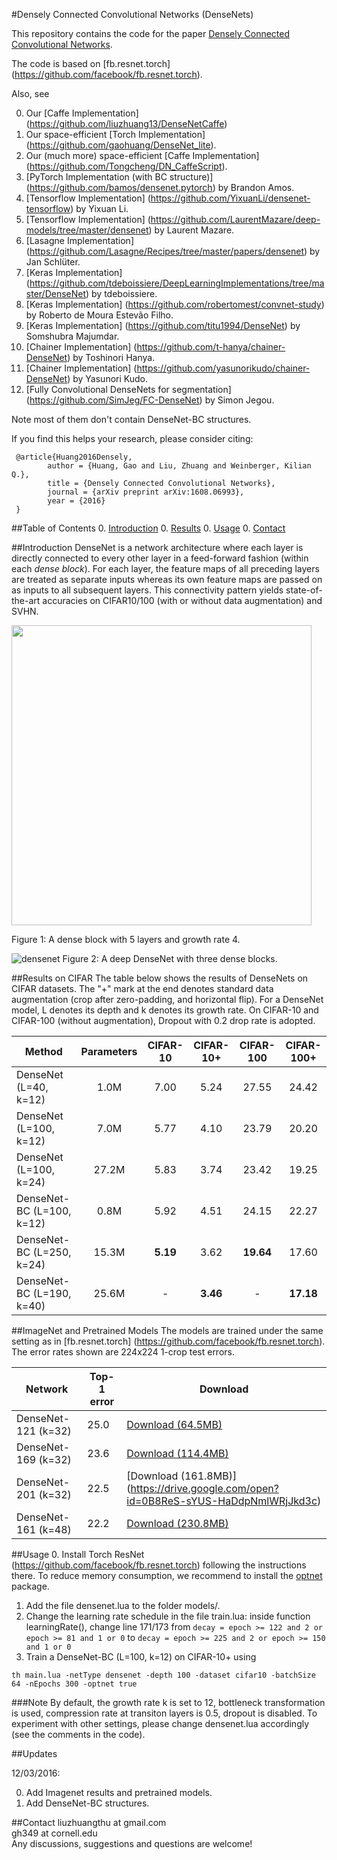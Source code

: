 #Densely Connected Convolutional Networks (DenseNets)

This repository contains the code for the paper [Densely Connected Convolutional Networks](http://arxiv.org/abs/1608.06993). 


The code is based on [fb.resnet.torch] (https://github.com/facebook/fb.resnet.torch).

Also, see

0. Our [Caffe Implementation] (https://github.com/liuzhuang13/DenseNetCaffe)
0. Our space-efficient [Torch Implementation] (https://github.com/gaohuang/DenseNet_lite).
0. Our (much more) space-efficient [Caffe Implementation] (https://github.com/Tongcheng/DN_CaffeScript).
0. [PyTorch Implementation (with BC structure)] (https://github.com/bamos/densenet.pytorch) by Brandon Amos.
0. [Tensorflow Implementation] (https://github.com/YixuanLi/densenet-tensorflow) by Yixuan Li.
0. [Tensorflow Implementation] (https://github.com/LaurentMazare/deep-models/tree/master/densenet) by Laurent Mazare.
0. [Lasagne Implementation] (https://github.com/Lasagne/Recipes/tree/master/papers/densenet) by Jan Schlüter.
0. [Keras Implementation] (https://github.com/tdeboissiere/DeepLearningImplementations/tree/master/DenseNet) by tdeboissiere. 
0. [Keras Implementation] (https://github.com/robertomest/convnet-study) by Roberto de Moura Estevão Filho.
0. [Keras Implementation] (https://github.com/titu1994/DenseNet) by Somshubra Majumdar.
0. [Chainer Implementation] (https://github.com/t-hanya/chainer-DenseNet) by Toshinori Hanya.
0. [Chainer Implementation] (https://github.com/yasunorikudo/chainer-DenseNet) by Yasunori Kudo.
0. [Fully Convolutional DenseNets for segmentation] (https://github.com/SimJeg/FC-DenseNet) by Simon Jegou.

Note most of them don't contain DenseNet-BC structures.


If you find this helps your research, please consider citing:

     @article{Huang2016Densely,
     		author = {Huang, Gao and Liu, Zhuang and Weinberger, Kilian Q.},
     		title = {Densely Connected Convolutional Networks},
     		journal = {arXiv preprint arXiv:1608.06993},
     		year = {2016}
     }


##Table of Contents
0. [Introduction](#introduction)
0. [Results](#results)
0. [Usage](#usage)
0. [Contact](#contact)

##Introduction
DenseNet is a network architecture where each layer is directly connected to every other layer in a feed-forward fashion (within each *dense block*). For each layer, the feature maps of all preceding layers are treated as separate inputs whereas its own feature maps are passed on as inputs to all subsequent layers. This connectivity pattern yields state-of-the-art accuracies on CIFAR10/100 (with or without data augmentation) and SVHN.

<img src="https://cloud.githubusercontent.com/assets/8370623/17981494/f838717a-6ad1-11e6-9391-f0906c80bc1d.jpg" width="480">

Figure 1: A dense block with 5 layers and growth rate 4. 


![densenet](https://cloud.githubusercontent.com/assets/8370623/17981496/fa648b32-6ad1-11e6-9625-02fdd72fdcd3.jpg)
Figure 2: A deep DenseNet with three dense blocks. 



##Results on CIFAR
The table below shows the results of DenseNets on CIFAR datasets. The "+" mark at the end denotes standard data augmentation (crop after zero-padding, and horizontal flip). For a DenseNet model, L denotes its depth and k denotes its growth rate. On CIFAR-10 and CIFAR-100 (without augmentation), Dropout with 0.2 drop rate is adopted.

Method | Parameters| CIFAR-10 | CIFAR-10+ | CIFAR-100 | CIFAR-100+ 
-------|:-------:|:--------:|:--------:|:--------:|:--------:|
DenseNet (L=40, k=12) |1.0M |7.00 |5.24 | 27.55|24.42
DenseNet (L=100, k=12)|7.0M |5.77 |4.10 | 23.79|20.20
DenseNet (L=100, k=24)|27.2M |5.83 |3.74 | 23.42|19.25
DenseNet-BC (L=100, k=12)|0.8M |5.92 |4.51 | 24.15|22.27
DenseNet-BC (L=250, k=24)|15.3M |**5.19** |3.62 | **19.64**|17.60
DenseNet-BC (L=190, k=40)|25.6M |- |**3.46** | -|**17.18**

##ImageNet and Pretrained Models
The models are trained under the same setting as in [fb.resnet.torch] (https://github.com/facebook/fb.resnet.torch). The error rates shown are 224x224 1-crop test errors.


| Network       |  Top-1 error | Download |
| ------------- | ----------- | ----------- |
| DenseNet-121 (k=32)    |   25.0     | [Download (64.5MB)](https://drive.google.com/open?id=0B8ReS-sYUS-HWFViYlVlZk9sdHc)       |
| DenseNet-169 (k=32)    | 23.6       | [Download (114.4MB)](https://drive.google.com/open?id=0B8ReS-sYUS-HY25Dc2VrUGlVSGc)       |
| DenseNet-201 (k=32)    | 22.5       | [Download (161.8MB)] (https://drive.google.com/open?id=0B8ReS-sYUS-HaDdpNmlWRjJkd3c)       |
| DenseNet-161 (k=48)    | 22.2       | [Download (230.8MB)](https://drive.google.com/open?id=0B8ReS-sYUS-HVXp2RExSTmMzZVU)



##Usage 
0. Install Torch ResNet (https://github.com/facebook/fb.resnet.torch) following the instructions there. To reduce memory consumption, we recommend to install the [optnet](https://github.com/fmassa/optimize-net) package. 
1. Add the file densenet.lua to the folder models/.
2. Change the learning rate schedule in the file train.lua: inside function learningRate(), change line 171/173
from ```decay = epoch >= 122 and 2 or epoch >= 81 and 1 or 0```
 to 
 ```decay = epoch >= 225 and 2 or epoch >= 150 and 1 or 0 ```
3. Train a DenseNet-BC (L=100, k=12) on CIFAR-10+ using

```
th main.lua -netType densenet -depth 100 -dataset cifar10 -batchSize 64 -nEpochs 300 -optnet true
``` 


###Note
By default, the growth rate k is set to 12, bottleneck transformation is used, compression rate at transiton layers is 0.5,  dropout is disabled. To experiment with other settings, please change densenet.lua accordingly (see the comments in the code).

##Updates

12/03/2016:

0. Add Imagenet results and pretrained models.
1. Add DenseNet-BC structures.

##Contact
liuzhuangthu at gmail.com  
gh349 at cornell.edu   
Any discussions, suggestions and questions are welcome!






